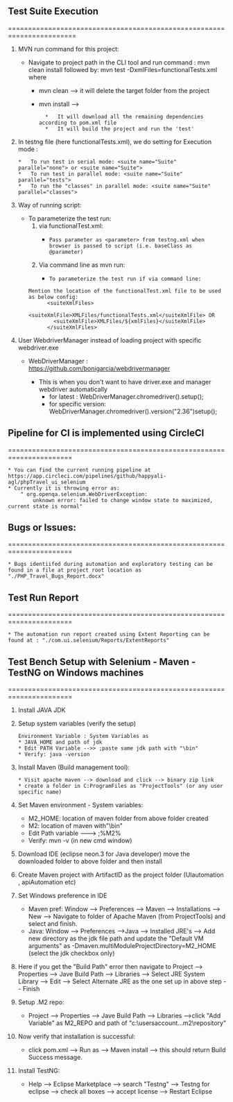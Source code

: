 ## Test Suite Execution
=======================================================================

 01. MVN run command for this project:
      * Navigate to project path in the CLI tool and run command : mvn clean install 
        followed by:  mvn test -DxmlFiles=functionalTests.xml
        where
        * mvn clean --> it will delete the target folder from the project
        * mvn install -->
       
                *	It will download all the remaining dependencies according to pom.xml file
                *	It will build the project and run the 'test'

02. In testng file (here functionalTests.xml), we do setting for Execution mode :

		* 	To run test in serial mode: <suite name="Suite" parallel="none"> or <suite name="Suite">
		* 	To run test in parallel mode: <suite name="Suite" parallel="tests">
		* 	To run the "classes" in parallel mode: <suite name="Suite" parallel="classes"> 

03. Way of running script:

      * To parameterize the test run:
          1.  via functionalTest.xml:
              *		Pass parameter as <parameter> from testng.xml when browser is passed to script (i.e. baseClass as @parameter)
          2.  Via command line as mvn run:
              *		To parameterize the test run if via command line:
			Mention the location of the functionalTest.xml file to be used as below config:
                  <suiteXmlFiles>
                    <suiteXmlFile>XMLFiles/functionalTests.xml</suiteXmlFile> OR
                    <suiteXmlFile>XMLFiles/${xmlFiles}</suiteXmlFile>
                  </suiteXmlFiles>

04. User WebdriverManager instead of loading project with specific webdriver.exe
      * WebDriverManager : https://github.com/bonigarcia/webdrivermanager
      
		* This is when you don't want to have driver.exe and manager webdriver automatically
			*	for latest :  WebDriverManager.chromedriver().setup();
			*	for specific version: WebDriverManager.chromedriver().version("2.36")setup();
	
## Pipeline for CI is implemented using CircleCI
======================================================================
	
	* You can find the current running pipeline at https://app.circleci.com/pipelines/github/happyali-agl/phpTravel_ui_selenium
	* Currently it is throwing error as:
		" org.openqa.selenium.WebDriverException: 
			unknown error: failed to change window state to maximized, current state is normal"
	
## Bugs or Issues:
======================================================================
	
	* Bugs identiifed during automation and exploratory testing can be found in a file at project root location as "./PHP_Travel_Bugs_Report.docx"

	
## Test Run Report
======================================================================
	
	* The automation run report created using Extent Reporting can be found at : "./com.ui.selenium/Reports/ExtentReports"
	
## Test Bench Setup with Selenium - Maven - TestNG on Windows machines
======================================================================

01. Install JAVA JDK

02. Setup system variables (verify the setup)

	    Environment Variable : System Variables as 
        * JAVA_HOME and path of jdk
        * Edit PATH Variable -->> ;paste same jdk path with "\bin"
        * Verify: java -version
  
03. Install Maven (Build management tool):

	    * Visit apache maven --> download and click --> binary zip link
	    * create a folder in C:ProgramFiles as "ProjectTools" (or any user specific name)
  
04. Set Maven environment - System variables:

      * M2_HOME: location of maven folder from above folder created
      * M2: location of maven with"\bin"
      * Edit Path variable ---> ;%M2%
      * Verify: mvn -v (in new cmd window)

05. Download IDE (eclipse neon.3 for Java developer) move the downloaded folder to above folder and then install

06. Create Maven project with ArtifactID as the project folder (UIautomation , apiAutomation etc)

07. Set Windows preference in IDE
	  * Maven pref: Window --> Preferences --> Maven --> Installations --> New --> Navigate to folder of Apache Maven (from ProjectTools) 
				and select and finish.
	  * Java: Window --> Preferences -->Java --> Installed JRE's --> Add new directory as the jdk file path and update the "Default VM arguments" as 
      -Dmaven.multiModuleProjectDirectory=M2_HOME (select the jdk checkbox only)

08. Here if you get the "Build Path" error then navigate to 
	Project --> Properties --> Jave Build Path 
				--> Libraries --> Select JRE System Library --> Edit 
						--> Select Alternate JRE as the one set up in above step -- Finish

09. Setup .M2 repo: 
    * Project --> Properties --> Jave Build Path --> Libraries 
								-->click "Add Variable" as M2_REPO and path of "c:\usersaccount..\.m2\repository"
                
10. Now verify that installation is successful:
    * click pom.xml --> Run as --> Maven install --> this should return Build Success message.
    
11. Install TestNG:
    * Help --> Eclipse Marketplace --> search "Testng" --> Testng for eclipse --> check all boxes --> accept license --> Restart Eclipse

	
		



